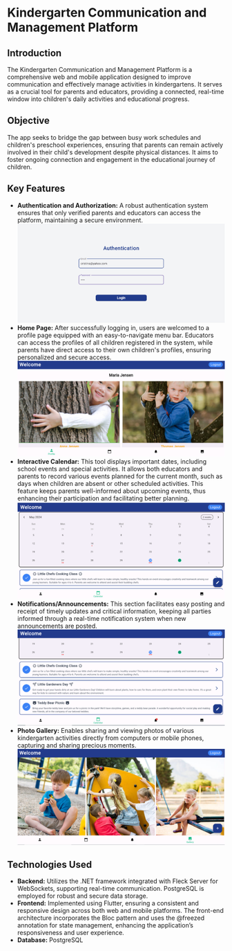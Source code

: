 # Kindergarten Communication and Management Platform

## Introduction
The Kindergarten Communication and Management Platform is a comprehensive web and mobile application designed to improve communication and effectively manage activities in kindergartens. It serves as a crucial tool for parents and educators, providing a connected, real-time window into children's daily activities and educational progress.

## Objective
The app seeks to bridge the gap between busy work schedules and children's preschool experiences, ensuring that parents can remain actively involved in their child's development despite physical distances. It aims to foster ongoing connection and engagement in the educational journey of children.

## Key Features
- **Authentication and Authorization:** A robust authentication system ensures that only verified parents and educators can access the platform, maintaining a secure environment. ![Authentication System](https://github.com/DoinaPlesca/Kindergarten_Platform/blob/main/loginpage.png)
- **Home Page:** After successfully logging in, users are welcomed to a profile page equipped with an easy-to-navigate menu bar. Educators can access the profiles of all children registered in the system, while parents have direct access to their own children's profiles, ensuring personalized and secure access. ![Home Page](https://github.com/DoinaPlesca/Kindergarten_Platform/blob/main/profilepage.png)
- **Interactive Calendar:** This tool displays important dates, including school events and special activities. It allows both educators and parents to record various events planned for the current month, such as days when children are absent or other scheduled activities. This feature keeps parents well-informed about upcoming events, thus enhancing their participation and facilitating better planning. ![Interactive Calendar](https://github.com/DoinaPlesca/Kindergarten_Platform/blob/main/calendarpage.png)
- **Notifications/Announcements:** This section facilitates easy posting and receipt of timely updates and critical information, keeping all parties informed through a real-time notification system when new announcements are posted. ![Notifications](https://github.com/DoinaPlesca/Kindergarten_Platform/blob/main/notification.png)
- **Photo Gallery:** Enables sharing and viewing photos of various kindergarten activities directly from computers or mobile phones, capturing and sharing precious moments. ![Photo Gallery](https://github.com/DoinaPlesca/Kindergarten_Platform/blob/main/galerypage.png)

## Technologies Used
- **Backend:** Utilizes the .NET framework integrated with Fleck Server for WebSockets, supporting real-time communication. PostgreSQL is employed for robust and secure data storage.
- **Frontend:** Implemented using Flutter, ensuring a consistent and responsive design across both web and mobile platforms. The front-end architecture incorporates the Bloc pattern and uses the @freezed annotation for state management, enhancing the application’s responsiveness and user experience.
- **Database:** PostgreSQL
